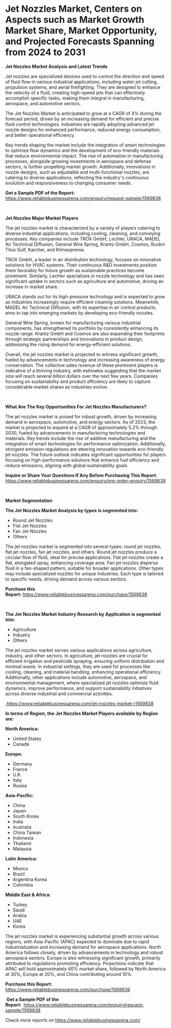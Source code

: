 <p><h1>Jet Nozzles Market, Centers on Aspects such as Market Growth Market Share, Market Opportunity, and Projected Forecasts Spanning from 2024 to 2031</h1></p><p><strong>Jet Nozzles Market Analysis and Latest Trends</strong></p>
<p><p>Jet nozzles are specialized devices used to control the direction and speed of fluid flow in various industrial applications, including water jet cutting, propulsion systems, and aerial firefighting. They are designed to enhance the velocity of a fluid, creating high-speed jets that can effectively accomplish specific tasks, making them integral in manufacturing, aerospace, and automotive sectors. </p><p>The Jet Nozzles Market is anticipated to grow at a CAGR of 4% during the forecast period, driven by an increasing demand for efficient and precise fluid control technologies. Industries are rapidly adopting advanced jet nozzle designs for enhanced performance, reduced energy consumption, and better operational efficiency. </p><p>Key trends shaping the market include the integration of smart technologies to optimize flow dynamics and the development of eco-friendly materials that reduce environmental impact. The rise of automation in manufacturing processes, alongside growing investments in aerospace and defense sectors, is further propelling market growth. Additionally, innovations in nozzle designs, such as adjustable and multi-functional nozzles, are catering to diverse applications, reflecting the industry's continuous evolution and responsiveness to changing consumer needs.</p></p>
<p><strong>Get a Sample PDF of the Report:&nbsp;</strong> <a href="https://www.reliablebusinessarena.com/enquiry/request-sample/1569838?utm_campaign=1892&utm_medium=2&utm_source=Github&utm_content=ia&utm_term=29122024&utm_id=jet-nozzles">https://www.reliablebusinessarena.com/enquiry/request-sample/1569838</a></p>
<p>&nbsp;</p>
<p><strong>Jet Nozzles Major Market Players</strong></p>
<p><p>The jet nozzles market is characterized by a variety of players catering to diverse industrial applications, including cooling, cleaning, and conveying processes. Key companies include TROX GmbH, Lechler, URACA, MADEL Air Technical Diffusion, General Wire Spring, Krantz GmbH, Cosmos, Ruskin Titus Gulf, Karcher, and Klimaoprema.</p><p>TROX GmbH, a leader in air distribution technology, focuses on innovative solutions for HVAC systems. Their continuous R&D investments position them favorably for future growth as sustainable practices become prominent. Similarly, Lechler specializes in nozzle technology and has seen significant uptake in sectors such as agriculture and automotive, driving an increase in market share.</p><p>URACA stands out for its high-pressure technology and is expected to grow as industries increasingly require efficient cleaning solutions. Meanwhile, MADEL Air Technical Diffusion, with its expertise in air control products, aims to tap into emerging markets by developing eco-friendly nozzles.</p><p>General Wire Spring, known for manufacturing various industrial components, has strengthened its portfolio by consistently enhancing its nozzle range. Krantz GmbH and Cosmos are also expanding their footprints through strategic partnerships and innovations in product design, addressing the rising demand for energy-efficient solutions.</p><p>Overall, the jet nozzles market is projected to witness significant growth, fueled by advancements in technology and increasing awareness of energy conservation. The collective sales revenue of these prominent players is indicative of a thriving industry, with estimates suggesting that the market size will reach several billion dollars over the next few years. Companies focusing on sustainability and product efficiency are likely to capture considerable market shares as industries evolve.</p></p>
<p>&nbsp;</p>
<p><strong>What Are The Key Opportunities For Jet Nozzles Manufacturers?</strong></p>
<p><p>The jet nozzles market is poised for robust growth, driven by increasing demand in aerospace, automotive, and energy sectors. As of 2023, the market is projected to expand at a CAGR of approximately 5.2% through 2030, fueled by advancements in manufacturing technologies and materials. Key trends include the rise of additive manufacturing and the integration of smart technologies for performance optimization. Additionally, stringent emission regulations are steering innovation towards eco-friendly jet nozzles. The future outlook indicates significant opportunities for players focusing on high-performance solutions that enhance fuel efficiency and reduce emissions, aligning with global sustainability goals.</p></p>
<p><strong>Inquire or Share Your Questions If Any Before Purchasing This Report:</strong> <a href="https://www.reliablebusinessarena.com/enquiry/pre-order-enquiry/1569838?utm_campaign=1892&utm_medium=2&utm_source=Github&utm_content=ia&utm_term=29122024&utm_id=jet-nozzles">https://www.reliablebusinessarena.com/enquiry/pre-order-enquiry/1569838</a></p>
<p>&nbsp;</p>
<p><strong>Market Segmentation</strong></p>
<p><strong>The Jet Nozzles Market Analysis by types is segmented into:</strong></p>
<p><ul><li>Round Jet Nozzles</li><li>Flat Jet Nozzles</li><li>Fan Jet Nozzles</li><li>Others</li></ul></p>
<p><p>The jet nozzles market is segmented into several types: round jet nozzles, flat jet nozzles, fan jet nozzles, and others. Round jet nozzles produce a circular flow of fluid, ideal for precise applications. Flat jet nozzles create a flat, elongated spray, enhancing coverage area. Fan jet nozzles disperse fluid in a fan-shaped pattern, suitable for broader applications. Other types may include specialized nozzles for unique industries. Each type is tailored to specific needs, driving demand across various sectors.</p></p>
<p><strong>Purchase this Report:&nbsp;</strong><a href="https://www.reliablebusinessarena.com/purchase/1569838?utm_campaign=1892&utm_medium=2&utm_source=Github&utm_content=ia&utm_term=29122024&utm_id=jet-nozzles">https://www.reliablebusinessarena.com/purchase/1569838</a></p>
<p>&nbsp;</p>
<p><strong>The Jet Nozzles Market Industry Research by Application is segmented into:</strong></p>
<p><ul><li>Agriculture</li><li>Industry</li><li>Others</li></ul></p>
<p><p>The jet nozzles market serves various applications across agriculture, industry, and other sectors. In agriculture, jet nozzles are crucial for efficient irrigation and pesticide spraying, ensuring uniform distribution and minimal waste. In industrial settings, they are used for processes like cooling, cleaning, and material handling, enhancing operational efficiency. Additionally, other applications include automotive, aerospace, and environmental management, where specialized jet nozzles optimize fluid dynamics, improve performance, and support sustainability initiatives across diverse industrial and commercial activities.</p></p>
<p><a href="https://www.reliablebusinessarena.com/jet-nozzles-market-r1569838?utm_campaign=1892&utm_medium=2&utm_source=Github&utm_content=ia&utm_term=29122024&utm_id=jet-nozzles">&nbsp;https://www.reliablebusinessarena.com/jet-nozzles-market-r1569838</a></p>
<p><strong>In terms of Region, the Jet Nozzles Market Players available by Region are:</strong></p>
<p>
    <p> <strong> North America: </strong>
        <ul>
            <li>United States</li>
            <li>Canada</li>
        </ul>
        </p> 
    <p> <strong> Europe: </strong>
        <ul>
            <li>Germany</li>
            <li>France</li>
            <li>U.K.</li>
            <li>Italy</li>
            <li>Russia</li>
        </ul>
        </p> 
    <p> <strong> Asia-Pacific: </strong>
        <ul>
            <li>China</li>
            <li>Japan</li>
            <li>South Korea</li>
            <li>India</li>
            <li>Australia</li>
            <li>China Taiwan</li>
            <li>Indonesia</li>
            <li>Thailand</li>
            <li>Malaysia</li>
        </ul>
        </p> 
    <p> <strong> Latin America: </strong>
        <ul>
            <li>Mexico</li>
            <li>Brazil</li>
            <li>Argentina Korea</li>
            <li>Colombia</li>
        </ul>
        </p> 
    <p> <strong> Middle East & Africa: </strong>
        <ul>
            <li>Turkey</li>
            <li>Saudi</li>
            <li>Arabia</li>
            <li>UAE</li>
            <li>Korea</li>
        </ul>
    </p>
    </p>
<p><p>The jet nozzles market is experiencing substantial growth across various regions, with Asia-Pacific (APAC) expected to dominate due to rapid industrialization and increasing demand for aerospace applications. North America follows closely, driven by advancements in technology and robust aerospace sectors. Europe is also witnessing significant growth, primarily attributed to regulations promoting efficiency. Projections indicate that APAC will hold approximately 40% market share, followed by North America at 30%, Europe at 20%, and China contributing around 10%.</p></p>
<p><strong>Purchase this Report: </strong><a href="https://www.reliablebusinessarena.com/purchase/1569838?utm_campaign=1892&utm_medium=2&utm_source=Github&utm_content=ia&utm_term=29122024&utm_id=jet-nozzles">https://www.reliablebusinessarena.com/purchase/1569838</a></p>
<p>&nbsp;<strong>Get a Sample PDF of the Report:&nbsp;&nbsp;</strong><a href="https://www.reliablebusinessarena.com/enquiry/request-sample/1569838?utm_campaign=1892&utm_medium=2&utm_source=Github&utm_content=ia&utm_term=29122024&utm_id=jet-nozzles">https://www.reliablebusinessarena.com/enquiry/request-sample/1569838</a></p>
<p><strong></strong></p>
<p>Check more reports on <a href="https://www.reliablebusinessarena.com/?utm_campaign=1892&utm_medium=2&utm_source=Github&utm_content=ia&utm_term=29122024&utm_id=jet-nozzles">https://www.reliablebusinessarena.com/</a></p>